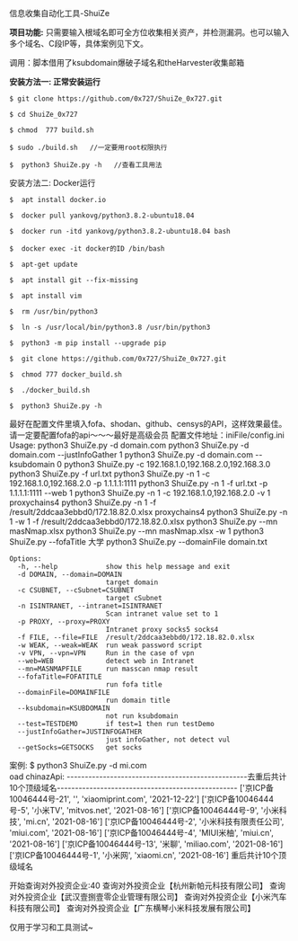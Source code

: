 信息收集自动化工具-ShuiZe 

**项目功能:**
只需要输入根域名即可全方位收集相关资产，并检测漏洞。也可以输入多个域名、C段IP等，具体案例见下文。

调用：脚本借用了ksubdomain爆破子域名和theHarvester收集邮箱

**安装方法一: 正常安装运行**

`$ git clone https://github.com/0x727/ShuiZe_0x727.git`

`$ cd ShuiZe_0x727` 

`$ chmod  777 build.sh` 

`$ sudo ./build.sh   //一定要用root权限执行`

`$  python3 ShuiZe.py -h   //查看工具用法`


安装方法二: Docker运行

```
$  apt install docker.io

$  docker pull yankovg/python3.8.2-ubuntu18.04

$  docker run -itd yankovg/python3.8.2-ubuntu18.04 bash

$  docker exec -it docker的ID /bin/bash

$  apt-get update

$  apt install git --fix-missing

$  apt install vim

$  rm /usr/bin/python3

$  ln -s /usr/local/bin/python3.8 /usr/bin/python3

$  python3 -m pip install --upgrade pip

$  git clone https://github.com/0x727/ShuiZe_0x727.git

$  chmod 777 docker_build.sh

$  ./docker_build.sh
```

`$  python3 ShuiZe.py -h`

   最好在配置文件里填入fofa、shodan、github、censys的API，这样效果最佳。
   请一定要配置fofa的api～～～最好是高级会员
   配置文件地址：iniFile/config.ini
Usage: 
	python3 ShuiZe.py -d domain.com
	python3 ShuiZe.py -d domain.com --justInfoGather 1
	python3 ShuiZe.py -d domain.com --ksubdomain 0
	python3 ShuiZe.py -c 192.168.1.0,192.168.2.0,192.168.3.0
	python3 ShuiZe.py -f url.txt
	python3 ShuiZe.py -n 1 -c 192.168.1.0,192.168.2.0 -p 1.1.1.1:1111
	python3 ShuiZe.py -n 1 -f url.txt -p 1.1.1.1:1111 --web 1
	python3 ShuiZe.py -n 1 -c 192.168.1.0,192.168.2.0 -v 1
	proxychains4 python3 ShuiZe.py -n 1 -f /result/2ddcaa3ebbd0/172.18.82.0.xlsx
	proxychains4 python3 ShuiZe.py -n 1 -w 1 -f /result/2ddcaa3ebbd0/172.18.82.0.xlsx
	python3 ShuiZe.py --mn masNmap.xlsx
	python3 ShuiZe.py --mn masNmap.xlsx -w 1
	python3 ShuiZe.py --fofaTitle 大学
	python3 ShuiZe.py --domainFile domain.txt
	

	Options:
	  -h, --help            show this help message and exit
	  -d DOMAIN, --domain=DOMAIN
	                        target domain
	  -c CSUBNET, --cSubnet=CSUBNET
	                        target cSubnet
	  -n ISINTRANET, --intranet=ISINTRANET
	                        Scan intranet value set to 1
	  -p PROXY, --proxy=PROXY
	                        Intranet proxy socks5 socks4
	  -f FILE, --file=FILE  /result/2ddcaa3ebbd0/172.18.82.0.xlsx
	  -w WEAK, --weak=WEAK  run weak password script
	  -v VPN, --vpn=VPN     Run in the case of vpn
	  --web=WEB             detect web in Intranet
	  --mn=MASNMAPFILE      run masscan nmap result
	  --fofaTitle=FOFATITLE
	                        run fofa title
	  --domainFile=DOMAINFILE
	                        run domain title
	  --ksubdomain=KSUBDOMAIN
	                        not run ksubdomain
	  --test=TESTDEMO       if test=1 then run testDemo
	  --justInfoGather=JUSTINFOGATHER
	                        just infoGather, not detect vul
	  --getSocks=GETSOCKS   get socks

案例: 
$ python3 ShuiZe.py -d    mi.com  
oad chinazApi: 
--------------------------------------------------去重后共计10个顶级域名--------------------------------------------------
['京ICP备10046444号-21', '', 'xiaomiprint.com', '2021-12-22']
['京ICP备10046444号-5', '小米TV', 'mitvos.net', '2021-08-16']
['京ICP备10046444号-9', '小米科技', 'mi.cn', '2021-08-16']
['京ICP备10046444号-2', '小米科技有限责任公司', 'miui.com', '2021-08-16']
['京ICP备10046444号-4', 'MIUI米柚', 'miui.cn', '2021-08-16']
['京ICP备10046444号-13', '米聊', 'miliao.com', '2021-08-16']
['京ICP备10046444号-1', '小米网', 'xiaomi.cn', '2021-08-16']
重后共计10个顶级域名

开始查询对外投资企业:40
查询对外投资企业【杭州新帕元科技有限公司】
查询对外投资企业【武汉壹捌壹零企业管理有限公司】
查询对外投资企业【小米汽车科技有限公司】
查询对外投资企业【广东横琴小米科技发展有限公司】



仅用于学习和工具测试~  